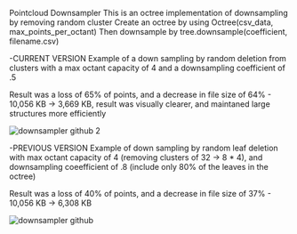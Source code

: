 Pointcloud Downsampler
This is an octree implementation of downsampling by removing random cluster
Create an octree by using Octree(csv_data, max_points_per_octant)
Then downsample by tree.downsample(coefficient, filename.csv)

-CURRENT VERSION
Example of a down sampling by random deletion from clusters with a max octant capacity of 4 and a downsampling coefficient of .5

Result was a loss of 65% of points, and a decrease in file size of 64% - 10,056 KB -> 3,669 KB, result was visually clearer, and maintaned large structures more efficiently


![downsampler github 2](https://github.com/charwhit20/Pointcloud-Downsampler/assets/99224673/a79eb09c-7098-43e7-8b29-5390def8e114)


-PREVIOUS VERSION
Example of down sampling by random leaf deletion with max octant capacity of 4 (removing clusters of 32 -> 8 * 4), and downsampling coeefficient of .8 (include only 80% of the leaves in the octree)

Result was a loss of 40% of points, and a decrease in file size of 37% - 10,056 KB -> 6,308 KB


![downsampler github](https://github.com/charwhit20/Pointcloud-Downsampler/assets/99224673/7ab1b11f-a09d-4f86-bac2-c159b673bab2)

